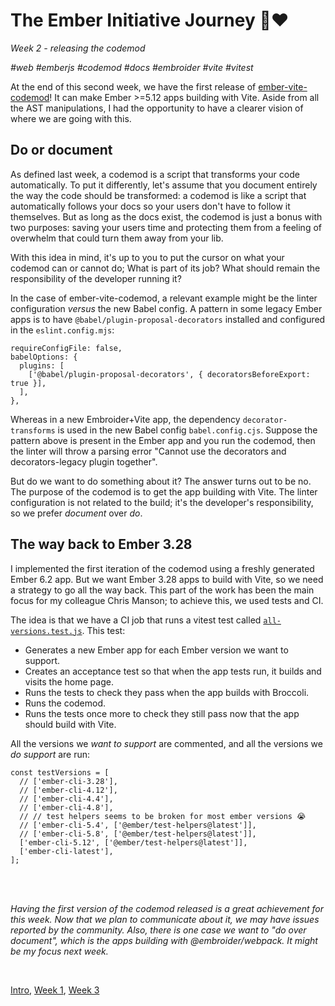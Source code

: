 # The Ember Initiative Journey 🐹❤️

_Week 2 - releasing the codemod_

_#web #emberjs #codemod #docs #embroider #vite #vitest_

At the end of this second week, we have the first release of [ember-vite-codemod](https://www.npmjs.com/package/ember-vite-codemod)! It can make Ember >=5.12 apps building with Vite. Aside from all the AST manipulations, I had the opportunity to have a clearer vision of where we are going with this.

## Do or document

As defined last week, a codemod is a script that transforms your code automatically. To put it differently, let's assume that you document entirely the way the code should be transformed: a codemod is like a script that automatically follows your docs so your users don't have to follow it themselves. But as long as the docs exist, the codemod is just a bonus with two purposes: saving your users time and protecting them from a feeling of overwhelm that could turn them away from your lib.

With this idea in mind, it's up to you to put the cursor on what your codemod can or cannot do; What is part of its job? What should remain the responsibility of the developer running it?

In the case of ember-vite-codemod, a relevant example might be the linter configuration _versus_ the new Babel config. A pattern in some legacy Ember apps is to have `@babel/plugin-proposal-decorators` installed and configured in the `eslint.config.mjs`: 
```
requireConfigFile: false,
babelOptions: {
  plugins: [
    ['@babel/plugin-proposal-decorators', { decoratorsBeforeExport: true }],
  ],
},
```
Whereas in a new Embroider+Vite app, the dependency `decorator-transforms` is used in the new Babel config `babel.config.cjs`. Suppose the pattern above is present in the Ember app and you run the codemod, then the linter will throw a parsing error "Cannot use the decorators and decorators-legacy plugin together".

But do we want to do something about it? The answer turns out to be no. The purpose of the codemod is to get the app building with Vite. The linter configuration is not related to the build; it's the developer's responsibility, so we prefer _document_ over _do_.

## The way back to Ember 3.28

I implemented the first iteration of the codemod using a freshly generated Ember 6.2 app. But we want Ember 3.28 apps to build with Vite, so we need a strategy to go all the way back. This part of the work has been the main focus for my colleague Chris Manson; to achieve this, we used tests and CI.

The idea is that we have a CI job that runs a vitest test called [`all-versions.test.js`](https://github.com/mainmatter/ember-vite-codemod/blob/main/tests/all-versions.test.js). This test:
- Generates a new Ember app for each Ember version we want to support.
- Creates an acceptance test so that when the app tests run, it builds and visits the home page.
- Runs the tests to check they pass when the app builds with Broccoli.
- Runs the codemod.
- Runs the tests once more to check they still pass now that the app should build with Vite.

All the versions we _want to support_ are commented, and all the versions we _do support_ are run:
```
const testVersions = [
  // ['ember-cli-3.28'],
  // ['ember-cli-4.12'],
  // ['ember-cli-4.4'],
  // ['ember-cli-4.8'],
  // // test helpers seems to be broken for most ember versions 😭
  // ['ember-cli-5.4', ['@ember/test-helpers@latest']],
  // ['ember-cli-5.8', ['@ember/test-helpers@latest']],
  ['ember-cli-5.12', ['@ember/test-helpers@latest']],
  ['ember-cli-latest'],
];
```

<br />
<br />

_Having the first version of the codemod released is a great achievement for this week. Now that we plan to communicate about it, we may have issues reported by the community. Also, there is one case we want to "do over document", which is the apps building with @embroider/webpack. It might be my focus next week._

<br />

[Intro](https://github.com/BlueCutOfficial/BlueCutOfficial/blob/main/articles/ember-initiative-journey/intro.md), 
[Week 1](https://github.com/BlueCutOfficial/BlueCutOfficial/blob/main/articles/ember-initiative-journey/week-1.md), 
[Week 3](https://github.com/BlueCutOfficial/BlueCutOfficial/blob/main/articles/ember-initiative-journey/week-3.md)
